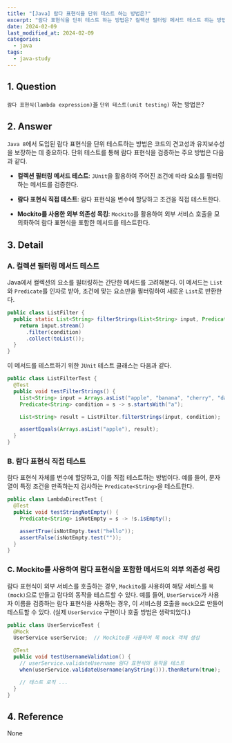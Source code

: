 ```yaml
---
title: "[Java] 람다 표현식을 단위 테스트 하는 방법은?"
excerpt: "람다 표현식을 단위 테스트 하는 방법은? 컬렉션 필터링 메서드 테스트 하는 방법은? 람다 표현식을 직접 테스트 하는 방법은? Mockito를 사용하여 람다 표현식을 포함한 메서드의 외부 의존성 목킹하는 방법은?"
date: 2024-02-09
last_modified_at: 2024-02-09
categories:
  - java
tags:
  - java-study
---
```


## 1. Question

`람다 표현식(lambda expression)`을 `단위 테스트(unit testing)` 하는 방법은?

## 2. Answer

`Java 8`에서 도입된 람다 표현식을 단위 테스트하는 방법은 코드의 견고성과 유지보수성을 보장하는 데 중요하다. 단위 테스트를 통해 람다 표현식을 검증하는 주요 방법은 다음과 같다.

* **컬렉션 필터링 메서드 테스트**: `JUnit`을 활용하여 주어진 조건에 따라 요소를 필터링하는 메서드를 검증한다.

* **람다 표현식 직접 테스트**: 람다 표현식을 변수에 할당하고 조건을 직접 테스트한다.

* **Mockito를 사용한 외부 의존성 목킹**: `Mockito`를 활용하여 외부 서비스 호출을 모의화하여 람다 표현식을 포함한 메서드를 테스트한다.

## 3. Detail

### A. 컬렉션 필터링 메서드 테스트

Java에서 컬렉션의 요소를 필터링하는 간단한 메서드를 고려해본다. 이 메서드는 `List`와 `Predicate`를 인자로 받아, 조건에 맞는 요소만을 필터링하여 새로운 `List`로 반환한다.

```java
public class ListFilter {
  public static List<String> filterStrings(List<String> input, Predicate<String> condition) {
    return input.stream()
      .filter(condition)
      .collect(toList());
  }
}
```

이 메서드를 테스트하기 위한 `JUnit` 테스트 클래스는 다음과 같다.

```java
public class ListFilterTest {
  @Test
  public void testFilterStrings() {
    List<String> input = Arrays.asList("apple", "banana", "cherry", "date");
    Predicate<String> condition = s -> s.startsWith("a");

    List<String> result = ListFilter.filterStrings(input, condition);

    assertEquals(Arrays.asList("apple"), result);
  }
}
```

### B. 람다 표현식 직접 테스트

람다 표현식 자체를 변수에 할당하고, 이를 직접 테스트하는 방법이다. 예를 들어, 문자열이 특정 조건을 만족하는지 검사하는 `Predicate<String>`을 테스트한다.

```java
public class LambdaDirectTest {
  @Test
  public void testStringNotEmpty() {
    Predicate<String> isNotEmpty = s -> !s.isEmpty();

    assertTrue(isNotEmpty.test("hello"));
    assertFalse(isNotEmpty.test(""));
  }
}
```

### C. Mockito를 사용하여 람다 표현식을 포함한 메서드의 외부 의존성 목킹

람다 표현식이 외부 서비스를 호출하는 경우, `Mockito`를 사용하여 해당 서비스를 `목(mock)`으로 만들고 람다의 동작을 테스트할 수 있다. 예를 들어, `UserService`가 사용자 이름을 검증하는 람다 표현식을 사용하는 경우, 이 서비스읭 호출을 `mock`으로 만들어 테스트할 수 있다. (실제 `UserService` 구현이나 호출 방법은 생략되었다.)

```java
public class UserServiceTest {
  @Mock
  UserService userService;  // Mockito를 사용하여 목 mock 객체 생성

  @Test
  public void testUsernameValidation() {
    // userService.validateUsername 람다 표현식의 동작을 테스트
    when(userService.validateUsername(anyString())).thenReturn(true);

    // 테스트 로직 ...
  }
}
```

## 4. Reference

None 